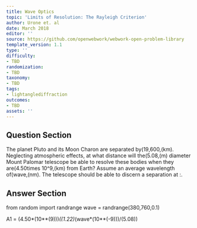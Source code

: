 ```yaml
---
title: Wave Optics
topic: 'Limits of Resolution: The Rayleigh Criterion'
author: Urone et. al
date: March 2018
editor: ''
source: https://github.com/openwebwork/webwork-open-problem-library
template_version: 1.1
type: ''
difficulty:
- TBD
randomization:
- TBD
taxonomy:
- TBD
tags:
- lightanglediffraction
outcomes:
- TBD
assets: ''
---
```


## Question Section 

The planet Pluto and its Moon Charon are separated by(19,600,(km). Neglecting atmospheric effects, at what distance will the(5.08,(m) diameter Mount Palomar telescope be able to resolve these bodies when they are(4.50times 10^9,(km) from Earth? Assume an average wavelength of(wave,(nm). 
The telescope should be able to discern a separation at :.



## Answer Section

from random import randrange
wave = randrange(380,760,0.1)

A1 = (4.50*(10**(9)))*((1.22)*(wave*(10**(-9)))/(5.08))